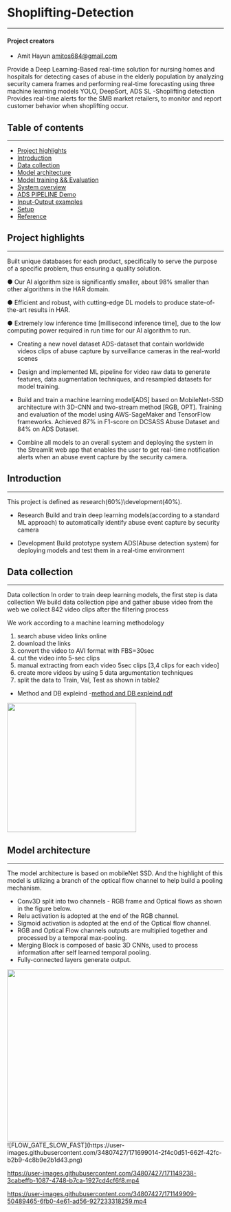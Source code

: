 # Shoplifting-Detection
---
#### Project creators
- Amit Hayun [amitos684@gmail.com](amitos684@gmail.com)

                    

Provide a Deep Learning-Based real-time solution for nursing homes and hospitals for detecting cases of abuse in the elderly population by analyzing security camera frames and performing real-time forecasting using three machine learning models YOLO, DeepSort, ADS
SL -Shoplifting detection Provides real-time alerts for the SMB market retailers, to monitor and report customer behavior when shoplifting occur.
 

## Table of contents
---
* [Project highlights](#Project-highlights)
* [Introduction ](#Introduction)
* [Data collection](#Data-collection)
* [Model architecture](#Model-architecture)
* [Model training && Evaluation](#Model-training-&&-Evaluation)
* [System overview](#System-overview)
* [ADS PIPELINE Demo](#ADS-PIPELINE-Demo)
* [Input-Output examples](#Input-Output-examples)
* [Setup](#setup)
* [Reference](#Reference)


## Project highlights
---


Built unique databases for each product, specifically to serve the purpose of a
specific problem, thus ensuring a quality solution.

● Our AI algorithm size is significantly smaller, about 98% smaller than other
algorithms in the HAR domain.

● Efficient and robust, with cutting-edge DL models to produce state-of-the-art
results in HAR.

● Extremely low inference time [millisecond inference time], due to the low
computing power required in run time for our AI algorithm to run.




-	Creating a new novel dataset ADS-dataset that contain worldwide videos
clips of abuse capture by surveillance cameras in the real-world scenes 

-	Design and implemented ML pipeline for video raw data to generate features, data augmentation techniques, and resampled datasets for model training.

-	Build and train a machine learning model[ADS] based on MobileNet-SSD architecture with 3D-CNN and two-stream method [RGB, OPT].
Training and evaluation of the model using AWS-SageMaker and TensorFlow frameworks. Achieved 87% in F1-score on DCSASS Abuse Dataset and 84%  on ADS Dataset.

-	Combine all models to an overall system and deploying the system in the Streamlit web app that enables the user to get real-time notification alerts
when an abuse event capture by the security camera.

## Introduction 
---
This project is defined as research(60%)\development(40%).

- Research 
Build and train deep learning models(according to a standard ML approach) to automatically identify abuse event capture by security camera

- Development
Build prototype system ADS(Abuse detection system) for deploying models and test them in a real-time environment


## Data collection
---
Data collection
In order to train deep learning models, the first step is data collection
We build data collection pipe and gather abuse video from the web
we collect 842 video clips after the filtering process


We work according to a machine learning methodology
1. search abuse video links online
2. download the links
3. convert the video to AVI format with FBS=30sec
4. cut the video into 5-sec clips
5. manual extracting from each video 5sec clips [3,4 clips for each video]
6. create more videos by using 5 data argumentation techniques
7. split the data to Train, Val, Test as shown in table2

- Method and DB expleind -[method and DB expleind.pdf](https://github.com/1amitos1/AbuseDetectionSystem_demo/files/6423235/method.and.db.expleind.pdf)

 <img src="https://user-images.githubusercontent.com/34807427/117050368-f15d1c00-ad1d-11eb-85eb-d21343f74e55.png" width="300" height="300">


## Model architecture
---
The model architecture is based on mobileNet SSD.
And the highlight of this model is utilizing
a branch of the optical flow channel to 
help build a pooling mechanism.

- Conv3D split into two channels -  RGB frame and Optical flows as shown in the figure below.
- Relu activation is adopted at the end of the RGB channel. 
- Sigmoid activation is adopted at the end of the Optical flow channel.
- RGB and Optical Flow channels outputs are multiplied together and processed by a temporal max-pooling.
- Merging Block is composed of basic 3D CNNs, used to process information after self learned temporal pooling. 
- Fully-connected layers generate output.

 <img src="https://user-images.githubusercontent.com/34807427/117047169-3c753000-ad1a-11eb-93a5-7825120596ca.png" width="550" height="400">
![FLOW_GATE_SLOW_FAST](https://user-images.githubusercontent.com/34807427/171699014-2f4c0d51-662f-42fc-b2b9-4c8b9e2b1d43.png)






https://user-images.githubusercontent.com/34807427/171149238-3cabeffb-1087-4748-b7ca-1927cd4cf6f8.mp4



https://user-images.githubusercontent.com/34807427/171149909-50489465-6fb0-4e61-ad56-927233318259.mp4
